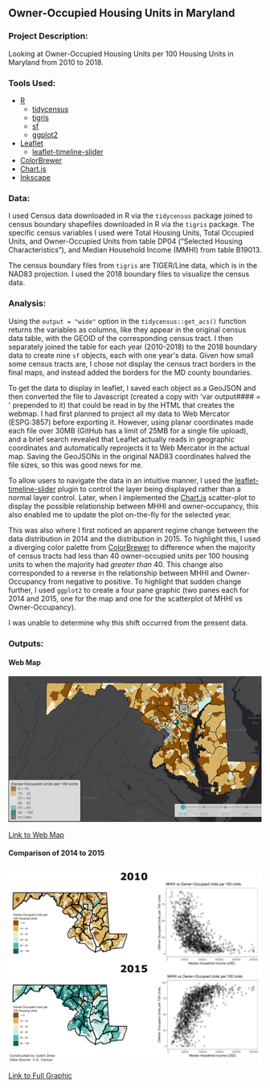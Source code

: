 ## Owner-Occupied Housing Units in Maryland

### Project Description:    
Looking at Owner-Occupied Housing Units per 100 Housing Units in Maryland from 2010 to 2018.   
  
### Tools Used:    
* [R](https://www.r-project.org/) 
  + [tidycensus](https://cran.r-project.org/web/packages/tidycensus/index.html)
  + [tigris](https://cran.r-project.org/web/packages/tigris/index.html)
  + [sf](https://cran.r-project.org/web/packages/sf/index.html)
  + [ggplot2](https://cran.r-project.org/web/packages/ggplot2/index.html)
* [Leaflet](https://leafletjs.com/)
  + [leaflet-timeline-slider](https://github.com/svitkin/leaflet-timeline-slider)
* [ColorBrewer](https://colorbrewer2.org/)
* [Chart.js](https://www.chartjs.org/)  
* [Inkscape](https://inkscape.org/)  

### Data:    
I used Census data downloaded in R via the `tidycensus` package joined to census boundary shapefiles downloaded in R via the `tigris` package. The specific census variables I used were Total Housing Units, Total Occupied Units, and Owner-Occupied Units from table DP04 (“Selected Housing Characteristics”), and Median Household Income (MMHI) from table B19013.    

The census boundary files from `tigris` are TIGER/Line data, which is in the NAD83 projection. I used the 2018 boundary files to visualize the census data.    

### Analysis:  
Using the `output = "wide"` option in the `tidycensus::get_acs()` function returns the variables as columns, like they appear in the original census data table, with the GEOID of the corresponding census tract. I then separately joined the table for each year (2010-2018) to the 2018 boundary data to create nine `sf` objects, each with one year's data. Given how small some census tracts are, I chose not display the census tract borders in the final maps, and instead added the borders for the MD county boundaries.    

To get the data to display in leaflet, I saved each object as a GeoJSON and then converted the file to Javascript (created a copy with 'var output#### = ' prepended to it) that could be read in by the HTML that creates the webmap. I had first planned to project all my data to Web Mercator (ESPG:3857) before exporting it. However, using planar coordinates made each file over 30MB (GitHub has a limit of 25MB for a single file upload), and a brief search revealed that Leaflet actually reads in geographic coordinates and automatically reprojects it to Web Mercator in the actual map. Saving the GeoJSONs in the original NAD83 coordinates halved the file sizes, so this was good news for me.   

To allow users to navigate the data in an intuitive manner, I used the [leaflet-timeline-slider](https://github.com/svitkin/leaflet-timeline-slider) plugin to control the layer being displayed rather than a normal layer control. Later, when I implemented the [Chart.js](https://www.chartjs.org/) scatter-plot to display the possible relationship between MHHI and owner-occupancy, this also enabled me to update the plot on-the-fly for the selected year.   

This was also where I first noticed an apparent regime change between the data distribution in 2014 and the distribution in 2015. To highlight this, I used a diverging color palette from [ColorBrewer](https://colorbrewer2.org/) to difference when the majority of census tracts had less than 40 owner-occupied units per 100 housing units to when the majority had *greater than* 40. This change also corresponded to a reverse in the relationship between MHHI and Owner-Occupancy from negative to positive. To highlight that sudden change further, I used `ggplot2` to create a four pane graphic (two panes each for 2014 and 2015, one for the map and one for the scatterplot of MHHI vs Owner-Occupancy).   

I was unable to determine why this shift occurred from the present data.   

### Outputs:   
#### Web Map  
[<img src="proj2_webmap_thum.png?raw=true">](https://jdrew3.github.io/project2_486/webmap/index.html)    

[Link to Web Map](https://jdrew3.github.io/project2_486/webmap/index.html)    

#### Comparison of 2014 to 2015
[<img src="proj2_thum.png?raw=true">](owner_occupancy_2014_2015.pdf)   

[Link to Full Graphic](owner_occupancy_2014_2015.pdf)    
